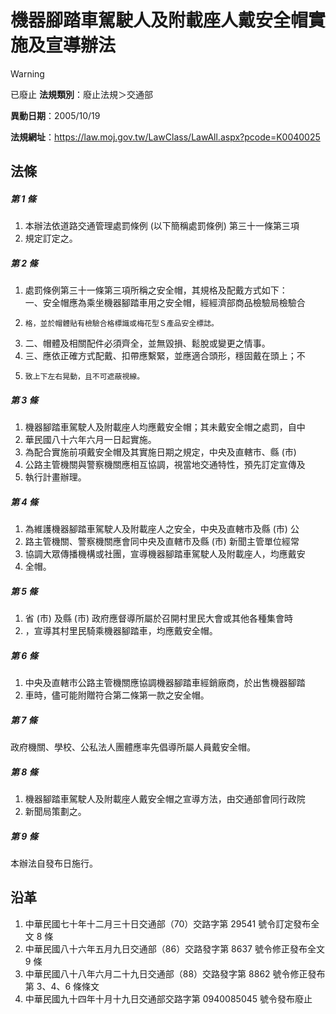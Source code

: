 # 機器腳踏車駕駛人及附載座人戴安全帽實施及宣導辦法


> [!WARNING]
> 已廢止
**法規類別**：廢止法規＞交通部

**異動日期**：2005/10/19  

**法規網址**：https://law.moj.gov.tw/LawClass/LawAll.aspx?pcode=K0040025



## 法條
##### 第 1 條
1. 本辦法依道路交通管理處罰條例 (以下簡稱處罰條例) 第三十一條第三項
1. 規定訂定之。

##### 第 2 條
1. 處罰條例第三十一條第三項所稱之安全帽，其規格及配戴方式如下：  
一、安全帽應為乘坐機器腳踏車用之安全帽，經經濟部商品檢驗局檢驗合
1.     格，並於帽體貼有檢驗合格標識或梅花型Ｓ產品安全標誌。
1. 二、帽體及相關配件必須齊全，並無毀損、鬆脫或變更之情事。
1. 三、應依正確方式配戴、扣帶應繫緊，並應適合頭形，穩固戴在頭上；不
1.     致上下左右晃動，且不可遮蔽視線。

##### 第 3 條
1. 機器腳踏車駕駛人及附載座人均應戴安全帽；其未戴安全帽之處罰，自中
1. 華民國八十六年六月一日起實施。
1. 為配合實施前項戴安全帽及其實施日期之規定，中央及直轄市、縣 (市)
1. 公路主管機關與警察機關應相互協調，視當地交通特性，預先訂定宣傳及
1. 執行計畫辦理。

##### 第 4 條
1. 為維護機器腳踏車駕駛人及附載座人之安全，中央及直轄市及縣 (市) 公
1. 路主管機關、警察機關應會同中央及直轄市及縣 (市) 新聞主管單位經常
1. 協調大眾傳播機構或社團，宣導機器腳踏車駕駛人及附載座人，均應戴安
1. 全帽。

##### 第 5 條
1. 省 (市) 及縣 (市) 政府應督導所屬於召開村里民大會或其他各種集會時
1. ，宣導其村里民騎乘機器腳踏車，均應戴安全帽。

##### 第 6 條
1. 中央及直轄市公路主管機關應協調機器腳踏車經銷廠商，於出售機器腳踏
1. 車時，儘可能附贈符合第二條第一款之安全帽。

##### 第 7 條
政府機關、學校、公私法人團體應率先倡導所屬人員戴安全帽。

##### 第 8 條
1. 機器腳踏車駕駛人及附載座人戴安全帽之宣導方法，由交通部會同行政院
1. 新聞局策劃之。

##### 第 9 條
本辦法自發布日施行。

## 沿革
1. 中華民國七十年十二月三十日交通部（70）交路字第 29541  號令訂定發布全文 8  條
1. 中華民國八十六年五月九日交通部（86）交路發字第 8637 號令修正發布全文 9  條
1. 中華民國八十八年六月二十九日交通部（88）交路發字第 8862 號令修正發布第 3、4、6  條條文
1. 中華民國九十四年十月十九日交通部交路字第 0940085045 號令發布廢止
